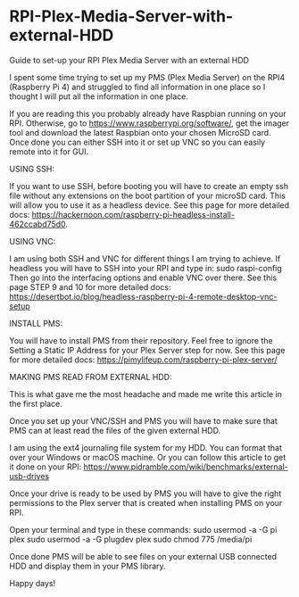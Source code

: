 # RPI-Plex-Media-Server-with-external-HDD
Guide to set-up your RPI Plex Media Server with an external HDD

I spent some time trying to set up my PMS (Plex Media Server) on the RPI4 (Raspberry Pi 4) and struggled to find all information in one place so I thought I will put all the information in one place.

If you are reading this you probably already have Raspbian running on your RPI. Otherwise, go to https://www.raspberrypi.org/software/, get the imager tool and download the latest Raspbian onto your chosen MicroSD card. Once done you can either SSH into it or set up VNC so you can easily remote into it for GUI.


USING SSH:

If you want to use SSH, before booting you will have to create an empty ssh file without any extensions on the boot partition of your microSD card. This will allow you to use it as a headless device.
See this page for more detailed docs: https://hackernoon.com/raspberry-pi-headless-install-462ccabd75d0.

USING VNC: 

I am using both SSH and VNC for different things I am trying to achieve. If headless you will have to SSH into your RPI and type in:
sudo raspi-config
Then go into the interfacing options and enable VNC over there. 
See this page STEP 9 and 10 for more detailed docs: https://desertbot.io/blog/headless-raspberry-pi-4-remote-desktop-vnc-setup

INSTALL PMS:

You will have to install PMS from their repository. Feel free to ignore the Setting a Static IP Address for your Plex Server step for now.
See this page for more detailed docs: https://pimylifeup.com/raspberry-pi-plex-server/

MAKING PMS READ FROM EXTERNAL HDD:

This is what gave me the most headache and made me write this article in the first place.

Once you set up your VNC/SSH and PMS you will have to make sure that PMS can at least read the files of the given external HDD. 

I am using the ext4 journaling file system for my HDD. You can format that over your Windows or macOS machine. 
Or you can follow this article to get it done on your RPI: https://www.pidramble.com/wiki/benchmarks/external-usb-drives

Once your drive is ready to be used by PMS you will have to give the right permissions to the Plex server that is created when installing PMS on your RPI.

Open your terminal and type in these commands:
sudo usermod -a -G pi plex
sudo usermod -a -G plugdev plex
sudo chmod 775 /media/pi

Once done PMS will be able to see files on your external USB connected HDD and display them in your PMS library.

Happy days!




